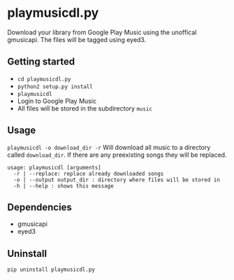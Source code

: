 # playmusicdl.py
Download your library from Google Play Music using the unoffical gmusicapi.
The files will be tagged using eyed3.

## Getting started
* `cd playmusicdl.py`
* `python2 setup.py install`
* `playmusicdl`
* Login to Google Play Music
* All files will be stored in the subdirectory `music`

## Usage
`playmusicdl -o download_dir -r`
Will download all music to a directory called `download_dir`.
If there are any preexisting songs they will be replaced.

    usage: playmusicdl [arguments]
      -r | --replace: replace already downloaded songs
      -o | --output output_dir : directory where files will be stored in
      -h | --help : shows this message
## Dependencies
* gmusicapi
* eyed3

## Uninstall
`pip uninstall playmusicdl.py`
